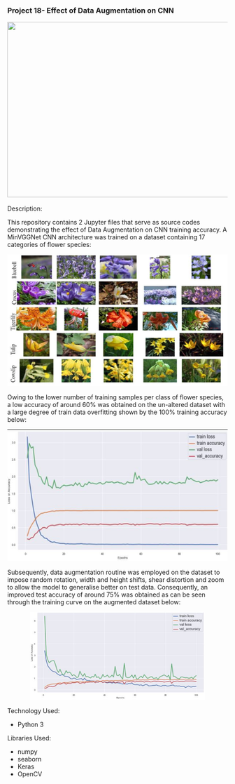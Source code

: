 ### Project 18- Effect of Data Augmentation on CNN 

<p align="center">
    <img width="800" height="400"
     src="https://dpzbhybb2pdcj.cloudfront.net/elgendy/v-7/Figures/Img_01-04A_227.jpg">
</p>

Description:

This repository contains 2 Jupyter files that serve as source codes
 demonstrating the effect of Data Augmentation on CNN training accuracy. A
  MinVGGNet CNN architecture was trained on a dataset containing 17
   categories of flower species:
   
   <p align="center">
    <img width="600" height="300"
     src="./flowers17.JPG">
</p>

Owing to the lower number of training samples per class of flower species, a
 low accuracy of around 60% was obtained on the un-altered dataset with a
  large degree of train data overfitting shown by the 100% training accuracy
   below:



<p align="center">
    <img width="600" height="300"
     src="./simple.JPG">
</p>

Subsequently, data augmentation routine was employed on the dataset to
 impose random rotation, width and height shifts, shear distortion and zoom
  to allow the model to generalise better on test data. Consequently, an
   improved test accuracy of around 75% was obtained as can be seen through
    the training curve on the augmented dataset below:
    
 <p align="center">
    <img width="400" height="200"
     src="./augmented.JPG">
</p>

Technology Used:

* Python 3

Libraries Used:

* numpy
* seaborn
* Keras
* OpenCV
